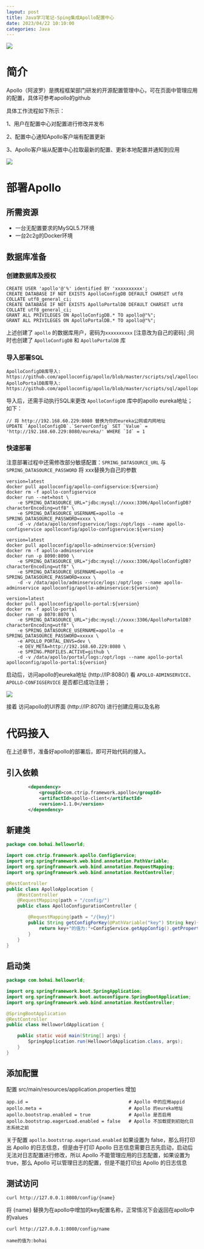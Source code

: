 ```yaml
---
layout: post
title: Java学习笔记-Sping集成Apollo配置中心
date: 2023/04/22 10:10:00
categories: Java
---
```


![](https://resource.static.tencent.itan90.cn/mac_pic/2023-04-20/8OqUrP.jpg)

# 简介

Apollo（阿波罗）是携程框架部门研发的开源配置管理中心，可在页面中管理应用的配置，具体可参考apollo的github

具体工作流程如下所示：

1、用户在配置中心对配置进行修改并发布  

2、配置中心通知Apollo客户端有配置更新  

3、Apollo客户端从配置中心拉取最新的配置、更新本地配置并通知到应用  

![](https://resource.static.tencent.itan90.cn/mac_pic/2023-04-22/Rw6Hd9.jpg)

<!--more-->

# 部署Apollo

## 所需资源

- 一台无配置要求的MySQL5.7环境
- 一台2c2g的Docker环境

## 数据库准备

### 创建数据库及授权

```shell
CREATE USER 'apollo'@'%' identified BY 'xxxxxxxxxx';
CREATE DATABASE IF NOT EXISTS ApolloConfigDB DEFAULT CHARSET utf8 COLLATE utf8_general_ci;
CREATE DATABASE IF NOT EXISTS ApolloPortalDB DEFAULT CHARSET utf8 COLLATE utf8_general_ci;
GRANT ALL PRIVILEGES ON ApolloConfigDB.* TO apollo@"%"; 
GRANT ALL PRIVILEGES ON ApolloPortalDB.* TO apollo@"%"; 
```

上述创建了 `apollo` 的数据库用户，密码为`xxxxxxxxxx` [注意改为自己的密码] ;同时也创建了 `ApolloConfigDB` 和 `ApolloPortalDB` 库

### 导入部署SQL

```shell
ApolloConfigDB库导入: https://github.com/apolloconfig/apollo/blob/master/scripts/sql/apolloconfigdb.sql
ApolloPortalDB库导入: https://github.com/apolloconfig/apollo/blob/master/scripts/sql/apolloportaldb.sql
```

导入后，还需手动执行SQL来更改 `ApolloConfigDB` 库中的apollo eureka地址；如下：

```shell
// 将 http://192.168.60.229:8080 替换为你的eureka公网或内网地址
UPDATE `ApolloConfigDB`.`ServerConfig` SET `Value` = 'http://192.168.60.229:8080/eureka/' WHERE `Id` = 1
```

### 快速部署

注意部署过程中还需修改部分敏感配置：`SPRING_DATASOURCE_URL` 与 `SPRING_DATASOURCE_PASSWORD` 将 xxx替换为自己的参数

```shell
version=latest
docker pull apolloconfig/apollo-configservice:${version}
docker rm -f apollo-configservice
docker run --net=host \
    -e SPRING_DATASOURCE_URL="jdbc:mysql://xxxx:3306/ApolloConfigDB?characterEncoding=utf8" \
    -e SPRING_DATASOURCE_USERNAME=apollo -e SPRING_DATASOURCE_PASSWORD=xxxx \
    -d -v /data/apollo/configservice/logs:/opt/logs --name apollo-configservice apolloconfig/apollo-configservice:${version}
    
version=latest
docker pull apolloconfig/apollo-adminservice:${version}
docker rm -f apollo-adminservice
docker run -p 8090:8090 \
    -e SPRING_DATASOURCE_URL="jdbc:mysql://xxxx:3306/ApolloConfigDB?characterEncoding=utf8" \
    -e SPRING_DATASOURCE_USERNAME=apollo -e SPRING_DATASOURCE_PASSWORD=xxxx \
    -d -v /data/apollo/adminservice/logs:/opt/logs --name apollo-adminservice apolloconfig/apollo-adminservice:${version}

version=latest
docker pull apolloconfig/apollo-portal:${version}
docker rm -f apollo-portal
docker run -p 8070:8070 \
    -e SPRING_DATASOURCE_URL="jdbc:mysql://xxxx:3306/ApolloPortalDB?characterEncoding=utf8" \
    -e SPRING_DATASOURCE_USERNAME=apollo -e SPRING_DATASOURCE_PASSWORD=xxxxx \
    -e APOLLO_PORTAL_ENVS=dev \
    -e DEV_META=http://192.168.60.229:8080 \
    -e SPRING.PROFILES.ACTIVE=github \
    -d -v /data/apollo/portal/logs:/opt/logs --name apollo-portal apolloconfig/apollo-portal:${version}    
```

启动后，访问apollo的eureka地址 (http://IP:8080/) 看 `APOLLO-ADMINSERVICE`、`APOLLO-CONFIGSERVICE` 是否都已成功注册； 

![](https://resource.static.tencent.itan90.cn/mac_pic/2023-04-22/5EHwLf.png)

接着 访问apollo的UI界面 (http://IP:8070)  进行创建应用以及名称

# 代码接入

在上述章节，准备好apollo的部署后，即可开始代码的接入。

## 引入依赖

```xml
        <dependency>
            <groupId>com.ctrip.framework.apollo</groupId>
            <artifactId>apollo-client</artifactId>
            <version>1.1.0</version>
        </dependency>
```

## 新建类


```java
package com.bohai.helloworld;

import com.ctrip.framework.apollo.ConfigService;
import org.springframework.web.bind.annotation.PathVariable;
import org.springframework.web.bind.annotation.RequestMapping;
import org.springframework.web.bind.annotation.RestController;

@RestController
public class ApolloApplocation {
    @RestController
    @RequestMapping(path = "/config/")
    public class ApolloConfigurationController {

        @RequestMapping(path = "/{key}")
        public String getConfigForKey(@PathVariable("key") String key){
            return key+"的值为:"+ConfigService.getAppConfig().getProperty( key, "undefined");
        }
    }
}
```

## 启动类

```java
package com.bohai.helloworld;

import org.springframework.boot.SpringApplication;
import org.springframework.boot.autoconfigure.SpringBootApplication;
import org.springframework.web.bind.annotation.RestController;

@SpringBootApplication
@RestController
public class HelloworldApplication {

    public static void main(String[] args) {
        SpringApplication.run(HelloworldApplication.class, args);
    }
}
```

## 添加配置

配置 src/main/resources/application.properties 增加

```text
app.id =                                     # Apollo 中的应用appid
apollo.meta =                                # Apollo 的eureka地址
apollo.bootstrap.enabled = true              # Apollo 是否启用
apollo.bootstrap.eagerLoad.enabled = false   # Apollo 不加载提到初始化日志系统之前
```

关于配置 `apollo.bootstrap.eagerLoad.enabled` 如果设置为 false，那么将打印出 Apollo 的日志信息，但是由于打印 Apollo 日志信息需要日志先启动，启动后无法对日志配置进行修改，所以 Apollo 不能管理应用的日志配置，如果设置为 true，那么 Apollo 可以管理日志的配置，但是不能打印出 Apollo 的日志信息


## 测试访问

```shell
curl http://127.0.0.1:8080/config/{name}
```

将 {name} 替换为在apollo中增加的key配置名称，正常情况下会返回在apollo中的values


```shell
curl http://127.0.0.1:8080/config/name

name的值为:bohai
```